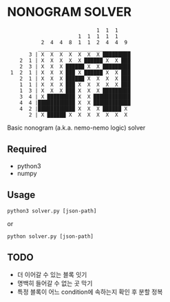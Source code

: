 # NONOGRAM SOLVER
```
                             1  1  1
                       1  1  1  1  1
           2  4  4  8  1  1  2  4  4  9
          ______________________________
       3 | X  X  X  X  X  X  X █████████
    2  1 | X  X  X  X  X ██████ X  X ███
    2  3 | X  X  X ██████ X  X █████████
 1  2  1 | X  X  X ███ X ██████ X  X ███
    2  1 | X  X  X ██████ X  X  X  X ███
    1  1 | X  X  X ███ X  X  X  X  X ███
    1  3 | X  X  X ███ X  X  X █████████
    3  4 | X █████████ X  X ████████████
    4  4 |████████████ X  X ████████████
    4  2 |████████████ X  X  X ██████ X
       2 | X ██████ X  X  X  X  X  X  X
```

Basic nonogram (a.k.a. nemo-nemo logic) solver

## Required
- python3
- numpy

## Usage
```
python3 solver.py [json-path]
```

or

```
python solver.py [json-path]
```

## TODO
- 더 이어갈 수 있는 블록 잇기
- 명백히 들어갈 수 없는 곳 막기
- 특정 블록이 어느 condition에 속하는지 확인 후 분할 정복